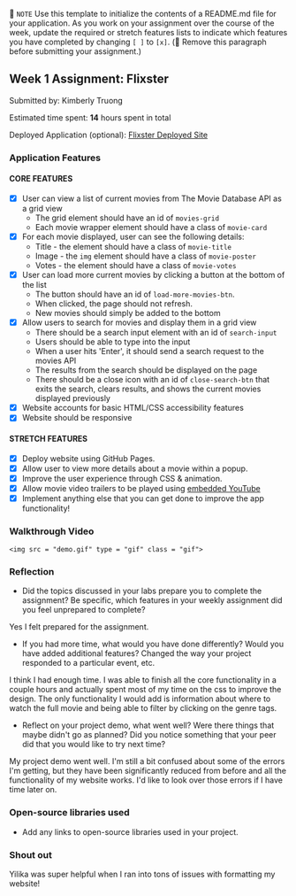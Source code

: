 📝 `NOTE` Use this template to initialize the contents of a README.md file for your application. As you work on your assignment over the course of the week, update the required or stretch features lists to indicate which features you have completed by changing `[ ]` to `[x]`. (🚫 Remove this paragraph before submitting your assignment.)

## Week 1 Assignment: Flixster

Submitted by: Kimberly Truong

Estimated time spent: **14** hours spent in total

Deployed Application (optional): [Flixster Deployed Site](https://kimberlytruong.github.io/flixster_starter/)

### Application Features

#### CORE FEATURES

- [x] User can view a list of current movies from The Movie Database API as a grid view
  - The grid element should have an id of `movies-grid`
  - Each movie wrapper element should have a class of `movie-card`
- [x] For each movie displayed, user can see the following details:
  - Title - the element should have a class of `movie-title`
  - Image - the `img` element should have a class of `movie-poster`
  - Votes - the element should have a class of `movie-votes`
- [x] User can load more current movies by clicking a button at the bottom of the list
  - The button should have an id of `load-more-movies-btn`.
  - When clicked, the page should not refresh.
  - New movies should simply be added to the bottom
- [x] Allow users to search for movies and display them in a grid view
  - There should be a search input element with an id of `search-input`
  - Users should be able to type into the input
  - When a user hits 'Enter', it should send a search request to the movies API
  - The results from the search should be displayed on the page
  - There should be a close icon with an id of `close-search-btn` that exits the search, clears results, and shows the current movies displayed previously
- [x] Website accounts for basic HTML/CSS accessibility features
- [x] Website should be responsive

#### STRETCH FEATURES

- [x] Deploy website using GitHub Pages. 
- [x] Allow user to view more details about a movie within a popup.
- [x] Improve the user experience through CSS & animation.
- [x] Allow movie video trailers to be played using [embedded YouTube](https://support.google.com/youtube/answer/171780?hl=en)
- [x] Implement anything else that you can get done to improve the app functionality!

### Walkthrough Video

`<img src = "demo.gif" type = "gif" class = "gif">`

### Reflection

* Did the topics discussed in your labs prepare you to complete the assignment? Be specific, which features in your weekly assignment did you feel unprepared to complete?

Yes I felt prepared for the assignment.

* If you had more time, what would you have done differently? Would you have added additional features? Changed the way your project responded to a particular event, etc.
  
I think I had enough time. I was able to finish all the core functionality in a couple hours and actually spent most of my time on the css to improve the design. The only functionality I would add is information about where to watch the full movie and being able to filter by clicking on the genre tags.

* Reflect on your project demo, what went well? Were there things that maybe didn't go as planned? Did you notice something that your peer did that you would like to try next time?

My project demo went well. I'm still a bit confused about some of the errors I'm getting, but they have been significantly reduced from before and all the functionality of my website works. I'd like to look over those errors if I have time later on.
### Open-source libraries used

- Add any links to open-source libraries used in your project.

### Shout out

Yilika was super helpful when I ran into tons of issues with formatting my website!

